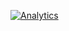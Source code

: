

[![Analytics](https://ga-beacon.appspot.com/UA-101965714-1/namehere)](https://github.com/igrigorik/ga-beacon)